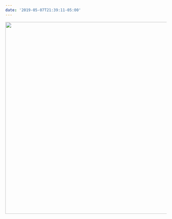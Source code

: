 ```yaml
---
date: '2019-05-07T21:39:11-05:00'
---
```



<img src="/posts/uploads/2019/8907e55fa3.jpg" width="600" height="600" alt="" />
